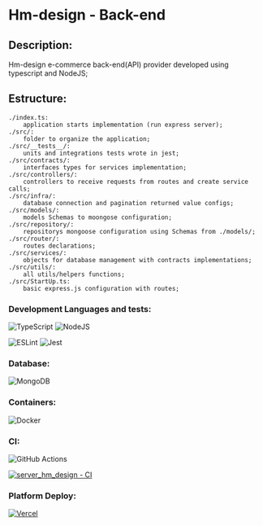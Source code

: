 # Hm-design - Back-end

## Description:

Hm-design e-commerce back-end(API) provider developed using typescript and NodeJS;

## Estructure:

    ./index.ts:
        application starts implementation (run express server);
    ./src/:
        folder to organize the application;
    ./src/__tests__/:
        units and integrations tests wrote in jest;
    ./src/contracts/:
        interfaces types for services implementation;
    ./src/controllers/:
        controllers to receive requests from routes and create service calls;
    ./src/infra/:
        database connection and pagination returned value configs;
    ./src/models/:
        models Schemas to moongose configuration;
    ./src/repository/:
        repositorys mongoose configuration using Schemas from ./models/;
    ./src/router/:
        routes declarations;
    ./src/services/:
        objects for database management with contracts implementations;
    ./src/utils/:
        all utils/helpers functions;
    ./src/StartUp.ts:
        basic express.js configuration with routes;

### Development Languages and tests:

![TypeScript](https://img.shields.io/badge/typescript-%23007ACC.svg?style=for-the-badge&logo=typescript&logoColor=white)
![NodeJS](https://img.shields.io/badge/node.js-6DA55F?style=for-the-badge&logo=node.js&logoColor=white)
<br>

![ESLint](https://img.shields.io/badge/ESLint-4B3263?style=for-the-badge&logo=eslint&logoColor=white)
![Jest](https://img.shields.io/badge/-jest-%23C21325?style=for-the-badge&logo=jest&logoColor=white)

### Database:

![MongoDB](https://img.shields.io/badge/MongoDB-%234ea94b.svg?style=for-the-badge&logo=mongodb&logoColor=white)

### Containers:

![Docker](https://img.shields.io/badge/docker-%230db7ed.svg?style=for-the-badge&logo=docker&logoColor=white)

### CI:

![GitHub Actions](https://img.shields.io/badge/github%20actions-%232671E5.svg?style=for-the-badge&logo=githubactions&logoColor=white)
<br>

[![server_hm_design - CI](https://github.com/hernandemonteiro/server_hm_design/actions/workflows/ci.preview.yml/badge.svg)](https://github.com/hernandemonteiro/server_hm_design/actions/workflows/ci.preview.yml)

### Platform Deploy:

[![Vercel](https://img.shields.io/badge/vercel-%23000000.svg?style=for-the-badge&logo=vercel&logoColor=white)](https://server-two-liart.vercel.app/)
